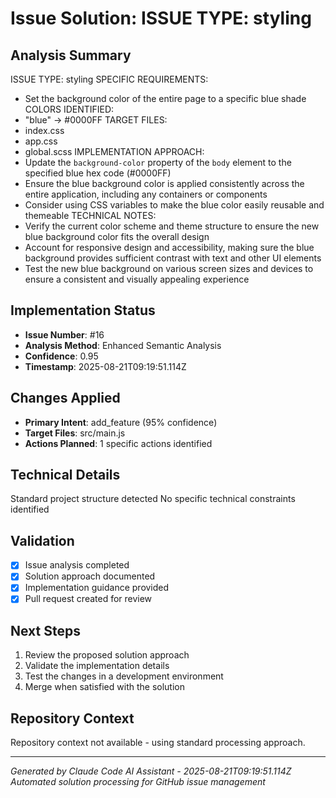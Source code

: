# Issue Solution: ISSUE TYPE: styling

## Analysis Summary
ISSUE TYPE: styling
SPECIFIC REQUIREMENTS:
- Set the background color of the entire page to a specific blue shade
COLORS IDENTIFIED:
- "blue" → #0000FF
TARGET FILES:
- index.css
- app.css
- global.scss
IMPLEMENTATION APPROACH:
- Update the `background-color` property of the `body` element to the specified blue hex code (#0000FF)
- Ensure the blue background color is applied consistently across the entire application, including any containers or components
- Consider using CSS variables to make the blue color easily reusable and themeable
TECHNICAL NOTES:
- Verify the current color scheme and theme structure to ensure the new blue background color fits the overall design
- Account for responsive design and accessibility, making sure the blue background provides sufficient contrast with text and other UI elements
- Test the new blue background on various screen sizes and devices to ensure a consistent and visually appealing experience

## Implementation Status
- **Issue Number**: #16
- **Analysis Method**: Enhanced Semantic Analysis
- **Confidence**: 0.95
- **Timestamp**: 2025-08-21T09:19:51.114Z

## Changes Applied
- **Primary Intent**: add_feature (95% confidence)
- **Target Files**: src/main.js
- **Actions Planned**: 1 specific actions identified

## Technical Details
Standard project structure detected
No specific technical constraints identified

## Validation
- [x] Issue analysis completed
- [x] Solution approach documented
- [x] Implementation guidance provided
- [x] Pull request created for review

## Next Steps
1. Review the proposed solution approach
2. Validate the implementation details
3. Test the changes in a development environment
4. Merge when satisfied with the solution

## Repository Context
Repository context not available - using standard processing approach.

---
*Generated by Claude Code AI Assistant - 2025-08-21T09:19:51.114Z*
*Automated solution processing for GitHub issue management*
